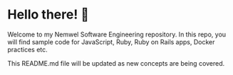 # Hello there! :wave: 

Welcome to my Nemwel Software Engineering repository. In this repo, you will find sample code for JavaScript, Ruby, Ruby on Rails apps, Docker practices etc.

This README.md file will be updated as new concepts are being covered.